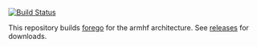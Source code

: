 [![Build Status](https://armdrone.strahlungsfrei.de/api/badges/djmaze/armhf-forego/status.svg)](https://armdrone.strahlungsfrei.de/djmaze/armhf-forego)

This repository builds [forego](https://github.com/ddollar/forego/) for the armhf architecture. See [releases](https://github.com/djmaze/armhf-forego/releases) for downloads.
